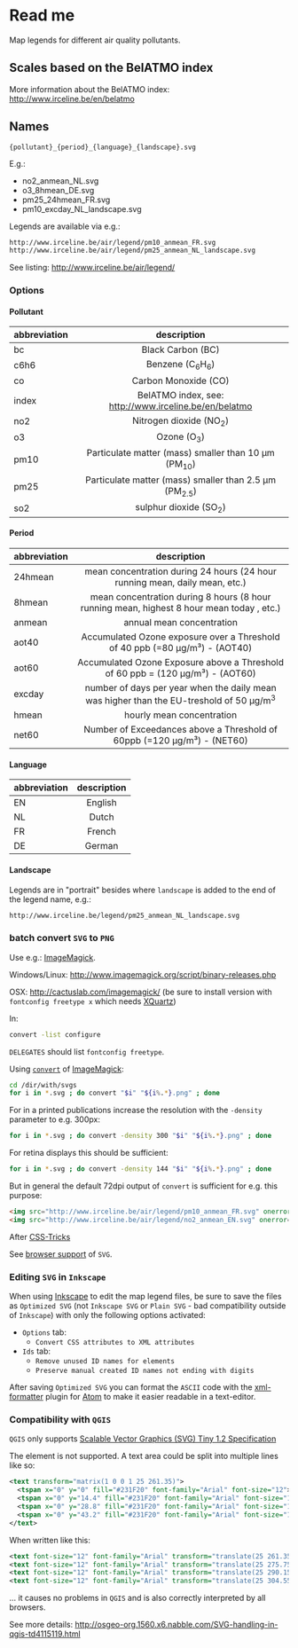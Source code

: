# Read me
Map legends for different air quality pollutants.
## Scales based on the BelATMO index
More information about the BelATMO index: http://www.irceline.be/en/belatmo
## Names
```
{pollutant}_{period}_{language}_{landscape}.svg
```
E.g.:
* no2_anmean_NL.svg
* o3_8hmean_DE.svg
* pm25_24hmean_FR.svg
* pm10_excday_NL_landscape.svg

Legends are available via e.g.:

```html
http://www.irceline.be/air/legend/pm10_anmean_FR.svg
http://www.irceline.be/air/legend/pm25_anmean_NL_landscape.svg
```
See listing: http://www.irceline.be/air/legend/

### Options
#### Pollutant
| abbreviation |                           description                            |
|:-------------|:----------------------------------------------------------------:|
| bc           |                        Black Carbon (BC)                         |
| c6h6         |               Benzene (C<sub>6</sub>H<sub>6</sub>)               |
| co           |                       Carbon Monoxide (CO)                       |
| index        |      BelATMO index, see: http://www.irceline.be/en/belatmo       |
| no2          |                Nitrogen dioxide (NO<sub>2</sub>)                 |
| o3           |                      Ozone (O<sub>3</sub>)                       |
| pm10         |  Particulate matter (mass) smaller than 10 µm (PM<sub>10</sub>)  |
| pm25         | Particulate matter (mass) smaller than 2.5 µm (PM<sub>2.5</sub>) |
| so2          |                 sulphur dioxide (SO<sub>2</sub>)                 |

#### Period
| abbreviation |                                            description                                             |
|:-------------|:--------------------------------------------------------------------------------------------------:|
| 24hmean      |            mean concentration during 24 hours (24 hour running mean, daily mean, etc.)             |
| 8hmean       |     mean concentration during 8 hours (8 hour running mean, highest 8 hour mean today , etc.)      |
| anmean       |                                     annual mean concentration                                      |
| aot40        |            Accumulated Ozone exposure over a Threshold of 40 ppb (=80 µg/m³) - (AOT40)             |
| aot60        |           Accumulated Ozone Exposure above a Threshold of 60 ppb = (120 µg/m³) - (AOT60)           |
| excday       | number of days per year when the daily mean was higher than the EU-treshold of 50 µg/m<sup>3</sup> |
| hmean        |                                     hourly mean concentration                                      |
| net60        |              Number of Exceedances above a Threshold of 60ppb (=120 µg/m³) - (NET60)               |


#### Language
| abbreviation | description |
|:-------------|:-----------:|
| EN           |   English   |
| NL           |    Dutch    |
| FR           |   French    |
| DE           |   German    |

#### Landscape
Legends are in "portrait" besides where `landscape` is added to the end of the legend name, e.g.:
```html
http://www.irceline.be/legend/pm25_anmean_NL_landscape.svg
```

### batch convert `SVG` to `PNG`
Use e.g.: [ImageMagick](http://www.imagemagick.org).

Windows/Linux:
http://www.imagemagick.org/script/binary-releases.php

OSX:
http://cactuslab.com/imagemagick/ (be sure to install version with `fontconfig freetype x` which needs [XQuartz](http://www.xquartz.org/))

In:
```sh
convert -list configure
```
`DELEGATES` should list `fontconfig freetype`.

Using [`convert`](http://www.imagemagick.org/script/convert.php) of [ImageMagick](http://www.imagemagick.org):
```sh
cd /dir/with/svgs
for i in *.svg ; do convert "$i" "${i%.*}.png" ; done
```
For in a printed publications increase the resolution with the `-density` parameter to e.g. 300px:
```sh
for i in *.svg ; do convert -density 300 "$i" "${i%.*}.png" ; done
```
For retina displays this should be sufficient:
```sh
for i in *.svg ; do convert -density 144 "$i" "${i%.*}.png" ; done
```
But in general the default 72dpi output of `convert` is sufficient for e.g. this purpose:
```html
<img src="http://www.irceline.be/air/legend/pm10_anmean_FR.svg" onerror="this.onerror=null; this.src='http://www.irceline.be/air/legend/pm10_anmean_FR.png'">
<img src="http://www.irceline.be/air/legend/no2_anmean_EN.svg" onerror="this.onerror=null; this.src='http://www.irceline.be/air/legend/no2_anmean_EN.png'" style="background-color:rgba(255,255,255,0.75);" alt="legend" >
```
After [CSS-Tricks](https://css-tricks.com/using-svg/)

See [browser support](http://caniuse.com/#feat=svg-css) of `SVG`.

### Editing `SVG` in `Inkscape`

When using [Inkscape](https://inkscape.org/en/) to edit the map legend files, be sure to save the files as `Optimized SVG` (not `Inkscape SVG` or `Plain SVG` - bad compatibility outside of `Inkscape`) with only the following options activated:
* `Options` tab:
  * `Convert CSS attributes to XML attributes`
* `Ids` tab:
  * `Remove unused ID names for elements`
  * `Preserve manual created ID names not ending with digits`

After saving `Optimized SVG` you can format the `ASCII` code with the [xml-formatter](https://atom.io/packages/xml-formatter) plugin for [Atom](https://atom.io/) to make it easier readable in a text-editor.

### Compatibility with `QGIS`

`QGIS` only supports [Scalable Vector Graphics (SVG) Tiny 1.2 Specification](https://www.w3.org/TR/SVGMobile12/)

The <tspan> element is not supported. A text area could be split into multiple lines like so:

```xml
<text transform="matrix(1 0 0 1 25 261.35)">
  <tspan x="0" y="0" fill="#231F20" font-family="Arial" font-size="12">measuring station:</tspan>
  <tspan x="0" y="14.4" fill="#231F20" font-family="Arial" font-size="12">colour represents</tspan>
  <tspan x="0" y="28.8" fill="#231F20" font-family="Arial" font-size="12">the measured</tspan>
  <tspan x="0" y="43.2" fill="#231F20" font-family="Arial" font-size="12">concentration</tspan>
</text>
```
When written like this:

```xml
<text font-size="12" font-family="Arial" transform="translate(25 261.35)" fill="#231F20">measuring station:</text>
<text font-size="12" font-family="Arial" transform="translate(25 275.75)" fill="#231F20">colour represents</text>
<text font-size="12" font-family="Arial" transform="translate(25 290.15)" fill="#231F20">the measured</text>
<text font-size="12" font-family="Arial" transform="translate(25 304.55)" fill="#231F20">concentration</text>
```
... it causes no problems in `QGIS` and is also correctly interpreted by all browsers.

See more details:
http://osgeo-org.1560.x6.nabble.com/SVG-handling-in-qgis-td4115119.html
